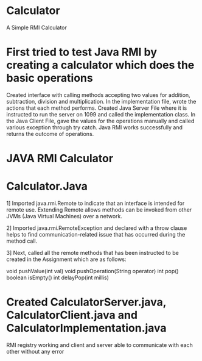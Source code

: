# Calculator
A Simple RMI Calculator

# First tried to test Java RMI by creating a calculator which does the basic operations
Created interface with calling methods accepting two values for addition, subtraction, division and multiplication.
In the implementation file, wrote the actions that each method performs.
Created Java Server File where it is instructed to run the server on 1099 and called the implementation class.
In the Java Client File, gave the values for the operations manually and called various exception through try catch.
Java RMI works successfully and returns the outcome of operations.

# JAVA RMI Calculator 

# Calculator.Java
1] Imported java.rmi.Remote to indicate that an interface is intended for remote use. Extending Remote allows methods can be invoked from other JVMs (Java Virtual Machines) over a network.

2] Imported java.rmi.RemoteException and declared with a throw clause helps to find communication-related issue that has occurred during the method call.

3] Next, called all the remote methods that has been instructed to be created in the Assignment which are as follows:

void pushValue(int val)
void pushOperation(String operator)
int pop()
boolean isEmpty()
int delayPop(int millis)

# Created CalculatorServer.java, CalculatorClient.java and CalculatorImplementation.java
RMI registry working and client and server able to communicate with each other without any error



